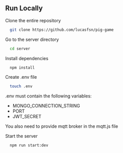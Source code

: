 ## Run Locally

Clone the entire repository

```bash
  git clone https://github.com/lucasfsn/pig-game
```

Go to the server directory

```bash
  cd server
```

Install dependencies

```bash
  npm install
```

Create .env file

```bash
  touch .env
```

.env must contain the following variables:

- MONGO_CONNECTION_STRING
- PORT
- JWT_SECRET

You also need to provide mqtt broker in the mqtt.js file

Start the server

```bash
  npm run start:dev
```
